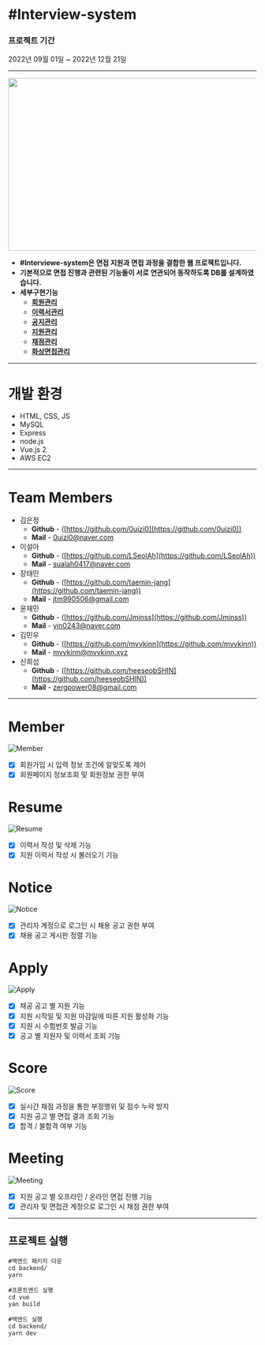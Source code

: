 # #Interview-system

### 프로젝트 기간

2022년 09월 01일 ~ 2022년 12월 21일

---

<img src="https://user-images.githubusercontent.com/102431281/208467663-c7a8f42c-9379-4c4e-bd06-942b14816988.png"  width="600" height="350"/>

- **#Interviewe-system은 면접 지원과 면접 과정을 결합한 웹 프로젝트입니다.**
- **기본적으로 면접 진행과 관련된 기능들이 서로 연관되어 동작하도록 DB를 설계하였습니다.**
- **세부구현기능**
  - **[회원관리](#member)**
  - **[이력서관리](#resume)**
  - **[공지관리](#notice)**
  - **[지원관리](#apply)**
  - **[채점관리](#score)**
  - **[화상면접관리](#meeting)**

---

# 개발 환경

- HTML, CSS, JS
- MySQL
- Express
- node.js
- Vue.js 2
- AWS EC2

---

# Team Members

- 김은정
  - **Github** - ([https://github.com/0uizi0](https://github.com/0uizi0))
  - **Mail** - 0uizi0@naver.com
- 이설아
  - **Github** - ([https://github.com/LSeolAh](https://github.com/LSeolAh))
  - **Mail** - sualah0417@naver.com
- 장태민
  - **Github** - ([https://github.com/taemin-jang](https://github.com/taemin-jang))
  - **Mail** - jtm990506@gmail.com
- 윤재민
  - **Github** - ([https://github.com/Jminss](https://github.com/Jminss))
  - **Mail** - yjn0243@naver.com
- 김민우
  - **Github** - ([https://github.com/mvvkinn](https://github.com/mvvkinn))
  - **Mail** - mvvkinn@mvvkinn.xyz
- 신희섭
  - **Github** - ([https://github.com/heeseobSHIN](https://github.com/heeseobSHIN))
  - **Mail** - zergpower08@gmail.com

---

# Member

![Member](https://user-images.githubusercontent.com/102431281/208466684-5ed781c5-7036-4231-9556-6d751887b66a.gif)

- [x] 회원가입 시 입력 정보 조건에 알맞도록 제어
- [x] 회원페이지 정보조회 및 회원정보 권한 부여

# Resume

![Resume](https://user-images.githubusercontent.com/102431281/208467255-223b8047-071b-4ef1-a3a8-efcafa63dff4.gif)

- [x] 이력서 작성 및 삭제 기능
- [x] 지원 이력서 작성 시 불러오기 기능

# Notice

![Notice](https://user-images.githubusercontent.com/102431281/208467265-62f39c30-bfa0-4256-ad0e-6c274ab96ba7.gif)

- [x] 관리자 계정으로 로그인 시 채용 공고 권한 부여
- [x] 채용 공고 게시판 정렬 기능

# Apply

![Apply](https://user-images.githubusercontent.com/102431281/208467281-1aa6d497-bdc5-4e09-83d9-808d825e5038.gif)

- [x] 채공 공고 별 지원 기능
- [x] 지원 시작일 및 지원 마감일에 따른 지원 활성화 기능
- [x] 지원 시 수험번호 발급 기능
- [x] 공고 별 지원자 및 이력서 조회 기능

# Score

![Score](https://user-images.githubusercontent.com/102431281/208467287-3de98935-67cf-4ef4-a2d8-acf27af76e25.gif)

- [x] 실시간 채점 과정을 통한 부정행위 및 점수 누락 방지
- [x] 지원 공고 별 면접 결과 조회 기능
- [x] 합격 / 불합격 여부 기능

# Meeting

![Meeting](https://user-images.githubusercontent.com/102431281/208467292-56fe572d-9c72-4594-8ef4-f70a6c39a42b.gif)

- [x] 지원 공고 별 오프라인 / 온라인 면접 진행 기능
- [x] 관리자 및 면접관 계정으로 로그인 시 채점 권한 부여

---

## 프로젝트 실행

```
#백엔드 패키지 다운
cd backend/
yarn

#프론트엔드 실행
cd vue
yan build

#백엔드 실행
cd backend/
yarn dev
```
